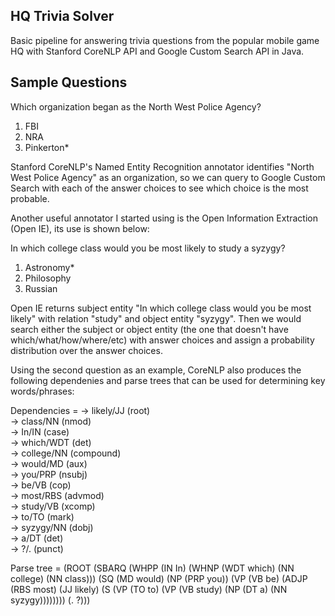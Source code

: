 ## HQ Trivia Solver
Basic pipeline for answering trivia questions from the popular mobile game HQ with Stanford CoreNLP API and Google Custom Search API in Java.

## Sample Questions
Which organization began as the North West Police Agency?  
1. FBI	  
2. NRA  
3. Pinkerton*  

Stanford CoreNLP's Named Entity Recognition annotator identifies "North West Police Agency" as an organization, so we can query to Google Custom Search with each of the answer choices to see which choice is the most probable.

Another useful annotator I started using is the Open Information Extraction (Open IE), its use is shown below:

In which college class would you be most likely to study a syzygy?  
1. Astronomy*  
2. Philosophy  
3. Russian  

Open IE returns subject entity "In which college class would you be most likely" with relation "study" and object entity "syzygy". Then we would search either the subject or object entity (the one that doesn't have which/what/how/where/etc) with answer choices and assign a probability distribution over the answer choices.

Using the second question as an example, CoreNLP also produces the following dependenies and parse trees that can be used for determining key words/phrases:

Dependencies = -> likely/JJ (root)  
  -> class/NN (nmod)  
    -> In/IN (case)  
    -> which/WDT (det)  
    -> college/NN (compound)  
  -> would/MD (aux)  
  -> you/PRP (nsubj)  
  -> be/VB (cop)  
  -> most/RBS (advmod)  
  -> study/VB (xcomp)  
    -> to/TO (mark)  
    -> syzygy/NN (dobj)  
      -> a/DT (det)  
  -> ?/. (punct)  

Parse tree = (ROOT (SBARQ (WHPP (IN In) (WHNP (WDT which) (NN college) (NN class))) (SQ (MD would) (NP (PRP you)) (VP (VB be) (ADJP (RBS most) (JJ likely) (S (VP (TO to) (VP (VB study) (NP (DT a) (NN syzygy)))))))) (. ?)))
